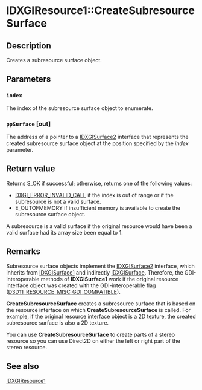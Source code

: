 # IDXGIResource1::CreateSubresourceSurface

## Description

Creates a subresource surface object.

## Parameters

### `index`

The index of the subresource surface object to enumerate.

### `ppSurface` [out]

The address of a pointer to a [IDXGISurface2](https://learn.microsoft.com/windows/desktop/api/dxgi1_2/nn-dxgi1_2-idxgisurface2) interface that represents the created subresource surface object at the position specified by the *index* parameter.

## Return value

Returns S_OK if successful; otherwise, returns one of the following values:

* [DXGI_ERROR_INVALID_CALL](https://learn.microsoft.com/windows/desktop/direct3ddxgi/dxgi-error) if the index is out of range or if the subresource is not a valid surface.
* E_OUTOFMEMORY if insufficient memory is available to create the subresource surface object.

A subresource is a valid surface if the original resource would have been a valid surface had its array size been equal to 1.

## Remarks

Subresource surface objects implement the [IDXGISurface2](https://learn.microsoft.com/windows/desktop/api/dxgi1_2/nn-dxgi1_2-idxgisurface2) interface, which inherits from [IDXGISurface1](https://learn.microsoft.com/windows/desktop/api/dxgi/nn-dxgi-idxgisurface1) and indirectly [IDXGISurface](https://learn.microsoft.com/windows/desktop/api/dxgi/nn-dxgi-idxgisurface). Therefore, the GDI-interoperable methods of **IDXGISurface1** work if the original resource interface object was created with the GDI-interoperable flag ([D3D11_RESOURCE_MISC_GDI_COMPATIBLE](https://learn.microsoft.com/windows/desktop/api/d3d11/ne-d3d11-d3d11_resource_misc_flag)).

**CreateSubresourceSurface** creates a subresource surface that is based on the resource interface on which **CreateSubresourceSurface** is called. For example, if the original resource interface object is a 2D texture, the created subresource surface is also a 2D texture.

You can use **CreateSubresourceSurface** to create parts of a stereo resource so you can use Direct2D on either the left or right part of the stereo resource.

## See also

[IDXGIResource1](https://learn.microsoft.com/windows/desktop/api/dxgi1_2/nn-dxgi1_2-idxgiresource1)